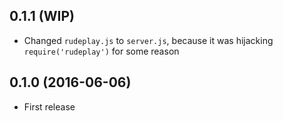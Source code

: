 ## 0.1.1 (WIP)

* Changed `rudeplay.js` to `server.js`, because
  it was hijacking `require('rudeplay')` for some reason

## 0.1.0 (2016-06-06)

* First release